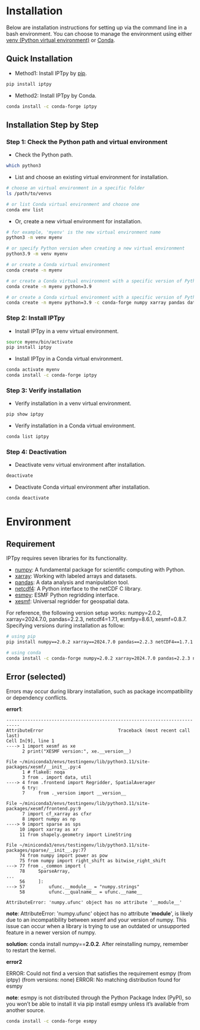 # Installation
Below are installation instructions for setting up via the command line in a bash environment. You can choose to manage the environment using either [venv (Python virtual environment)](https://docs.python.org/3/library/venv.html) or [Conda](https://docs.conda.io/projects/conda/en/latest/).

## Quick Installation

- Method1: Install IPTpy by [pip](https://pypi.org/project/pip/).

```bash
pip install iptpy
```

- Method2: Install IPTpy by Conda.

```bash
conda install -c conda-forge iptpy
```

## Installation Step by Step

### Step 1: Check the Python path and virtual environment

- Check the Python path.

```bash
which python3
```

- List and choose an existing virtual environment for installation.

```bash
# choose an virtual environment in a specific folder
ls /path/to/venvs

# or list Conda virtual environment and choose one
conda env list
```

- Or, create a new virtual environment for installation. 

```bash
# for example, 'myenv' is the new virtual environment name
python3 -m venv myenv 

# or specify Python version when creating a new virtual environment
python3.9 -m venv myenv

# or create a Conda virtual environment
conda create -n myenv

# or create a Conda virtual environment with a specific version of Python
conda create -n myenv python=3.9

# or create a Conda virtual environment with a specific version of Python and packages
conda create -n myenv python=3.9 -c conda-forge numpy xarray pandas datetime netcdf4 esmpy xesmf iptpy
```

### Step 2: Install IPTpy

- Install IPTpy in a venv virtual environment.

```bash
source myenv/bin/activate
pip install iptpy 
```

- Install IPTpy in a Conda virtual environment.

```bash
conda activate myenv
conda install -c conda-forge iptpy
```

### Step 3: Verify installation

- Verify installation in a venv virtual environment.

```bash
pip show iptpy
```

- Verify installation in a Conda virtual environment.

```bash
conda list iptpy
```

### Step 4: Deactivation

- Deactivate venv virtual environment after installation.

```bash
deactivate
```

- Deactivate Conda virtual environment after installation. 

```bash
conda deactivate
```

# Environment 

## Requirement

IPTpy requires seven libraries for its functionality. 

- [numpy](https://numpy.org/): A fundamental package for scientific computing with Python.
- [xarray](https://xarray.dev/): Working with labeled arrays and datasets.
- [pandas](https://pandas.pydata.org/): A data analysis and manipulation tool.
- [netcdf4](https://unidata.github.io/netcdf4-python/#netCDF4): A Python interface to the netCDF C library. 
- [esmpy](https://earthsystemmodeling.org/esmpy/): ESMF Python regridding interface. 
- [xesmf](https://xesmf.readthedocs.io/en/latest/#): Universal regridder for geospatial data. 

For reference, the following version setup works: numpy=2.0.2, xarray=2024.7.0, pandas=2.2.3, netcdf4=1.7.1, esmfpy=8.6.1, xesmf=0.8.7. Specifying versions during installation as follow:

```bash
# using pip
pip install numpy==2.0.2 xarray==2024.7.0 pandas==2.2.3 netCDF4==1.7.1 esmpy==8.6.1 xesmf==0.8.7

# using conda
conda install -c conda-forge numpy=2.0.2 xarray=2024.7.0 pandas=2.2.3 netCDF4=1.7.1 esmpy=8.6.1 xesmf=0.8.7
```



## Error (selected)

Errors may occur during library installation, such as package incompatibility or dependency conflicts. 

**error1**: 

```
---------------------------------------------------------------------------
AttributeError                            Traceback (most recent call last)
Cell In[9], line 1
----> 1 import xesmf as xe
      2 print("XESMF version:", xe.__version__)

File ~/miniconda3/envs/testingenv/lib/python3.11/site-packages/xesmf/__init__.py:4
      1 # flake8: noqa
      3 from . import data, util
----> 4 from .frontend import Regridder, SpatialAverager
      6 try:
      7     from ._version import __version__

File ~/miniconda3/envs/testingenv/lib/python3.11/site-packages/xesmf/frontend.py:9
      7 import cf_xarray as cfxr
      8 import numpy as np
----> 9 import sparse as sps
     10 import xarray as xr
     11 from shapely.geometry import LineString

File ~/miniconda3/envs/testingenv/lib/python3.11/site-packages/sparse/__init__.py:77
     74 from numpy import power as pow
     75 from numpy import right_shift as bitwise_right_shift
---> 77 from ._common import (
     78     SparseArray,
...
     56     ]:
---> 57         ufunc.__module__ = "numpy.strings"
     58         ufunc.__qualname__ = ufunc.__name__

AttributeError: 'numpy.ufunc' object has no attribute '__module__'
```

**note**: AttributeError: 'numpy.ufunc' object has no attribute '__module__', is likely due to an incompatibility between xesmf and your version of numpy. This issue can occur when a library is trying to use an outdated or unsupported feature in a newer version of numpy.

**solution**: conda install numpy==**2.0.2**. After reinstalling numpy, remember to restart the kernel. 



**error2** 

ERROR: Could not find a version that satisfies the requirement esmpy (from iptpy) (from versions: none)
ERROR: No matching distribution found for esmpy

**note**: esmpy is not distributed through the Python Package Index (PyPI), so you won’t be able to install it via pip install esmpy unless it’s available from another source.

```bash
conda install -c conda-forge esmpy
```

